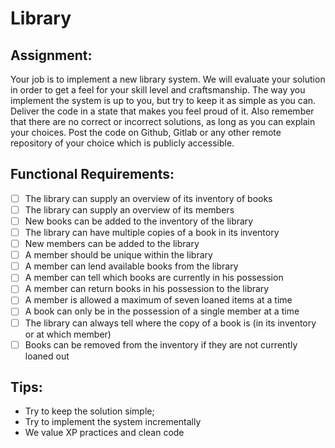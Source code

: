 # Library

## Assignment:

Your job is to implement a new library system. We will evaluate your solution in order to get a feel for your skill level and craftsmanship. The way you implement the system is up to you, but try to keep it as simple as you can. Deliver the code in a state that makes you feel proud of it. Also remember that there are no correct or incorrect solutions, as long as you can explain your choices. Post the code on Github, Gitlab or any other remote repository of your choice which is publicly accessible.

## Functional Requirements:
- [ ] The library can supply an overview of its inventory of books
- [ ] The library can supply an overview of its members
- [ ] New books can be added to the inventory of the library
- [ ] The library can have multiple copies of a book in its inventory
- [ ] New members can be added to the library
- [ ] A member should be unique within the library
- [ ] A member can lend available books from the library
- [ ] A member can tell which books are currently in his possession
- [ ] A member can return books in his possession to the library
- [ ] A member is allowed a maximum of seven loaned items at a time
- [ ] A book can only be in the possession of a single member at a time
- [ ] The library can always tell where the copy of a book is (in its inventory or at which member)
- [ ] Books can be removed from the inventory if they are not currently loaned out

## Tips:
* Try to keep the solution simple;
* Try to implement the system incrementally
* We value XP practices and clean code
